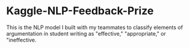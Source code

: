 # Kaggle-NLP-Feedback-Prize
This is the NLP model I built with my teammates to classify elements of argumentation in student writing as "effective," "appropriate," or "ineffective.
